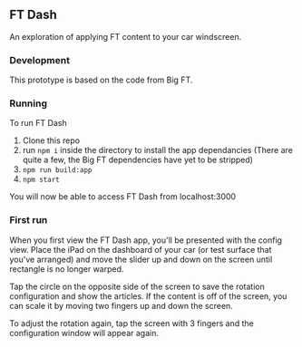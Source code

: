## FT Dash 
An exploration of applying FT content to your car windscreen.

### Development

This prototype is based on the code from Big FT.

### Running

To run FT Dash

1) Clone this repo
2) run ```npm i``` inside the directory to install the app dependancies (There are quite a few, the Big FT dependencies have yet to be stripped)
3) ```npm run build:app```
4) ```npm start```

You will now be able to access FT Dash from localhost:3000

### First run

When you first view the FT Dash app, you'll be presented with the config view. Place the iPad on the dashboard of your car (or test surface that you've arranged) and move the slider up and down on the screen until rectangle is no longer warped. 

Tap the circle on the opposite side of the screen to save the rotation configuration and show the articles. If the content is off of the screen, you can scale it by moving two fingers up and down the screen.

To adjust the rotation again, tap the screen with 3 fingers and the configuration window will appear again.